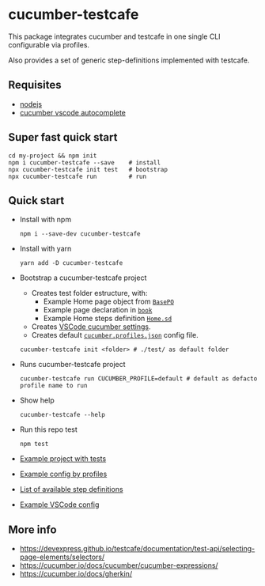 # cucumber-testcafe

This package integrates cucumber and testcafe in one single CLI configurable via profiles.

Also provides a set of generic step-definitions implemented with testcafe.

## Requisites

* [nodejs](https://nodejs.org/)
* [cucumber vscode autocomplete](https://marketplace.visualstudio.com/items?itemName=alexkrechik.cucumberautocomplete)

## Super fast quick start

```
cd my-project && npm init
npm i cucumber-testcafe --save    # install
npx cucumber-testcafe init test   # bootstrap
npx cucumber-testcafe run         # run
```

## Quick start

* Install with npm

  ```
  npm i --save-dev cucumber-testcafe
  ```
  
* Install with yarn
  ```
  yarn add -D cucumber-testcafe
  ```

* Bootstrap a cucumber-testcafe project
  * Creates test folder estructure, with:
    * Example Home page object from [`BasePO`](https://github.com/masmovil/cucumber-testcafe/blob/master/example-project/test/book/home.po.ts)
    * Example page declaration in [`book`](https://github.com/masmovil/cucumber-testcafe/blob/master/example-project/test/book/index.ts)
    * Example Home steps definition [`Home.sd`](https://github.com/masmovil/cucumber-testcafe/blob/master/example-project/test/steps/home.sd.ts)
  * Creates [VSCode cucumber settings](https://github.com/masmovil/cucumber-testcafe/blob/master/example-project/.vscode/settings.json).
  * Creates default [`cucumber.profiles.json`](https://github.com/masmovil/cucumber-testcafe/blob/master/example-project/cucumber.profiles.json) config file.

  ```
  cucumber-testcafe init <folder> # ./test/ as default folder
  ```

* Runs cucumber-testcafe project

  ```
  cucumber-testcafe run CUCUMBER_PROFILE=default # default as defacto profile name to run
  ```

* Show help

  ```
  cucumber-testcafe --help
  ```


* Run this repo test

  ```
  npm test
  ```

* [Example project with tests](https://github.com/masmovil/cucumber-testcafe/tree/master/example-project)

* [Example config by profiles](https://github.com/masmovil/cucumber-testcafe/blob/master/example-project/cucumber.profiles.json)

* [List of available step definitions](https://github.com/masmovil/cucumber-testcafe/blob/master/src/lib/steps/base.sd.ts)

* [Example VSCode config](https://github.com/masmovil/cucumber-testcafe/blob/master/example-project/.vscode/settings.json)


## More info

* https://devexpress.github.io/testcafe/documentation/test-api/selecting-page-elements/selectors/
* https://cucumber.io/docs/cucumber/cucumber-expressions/
* https://cucumber.io/docs/gherkin/